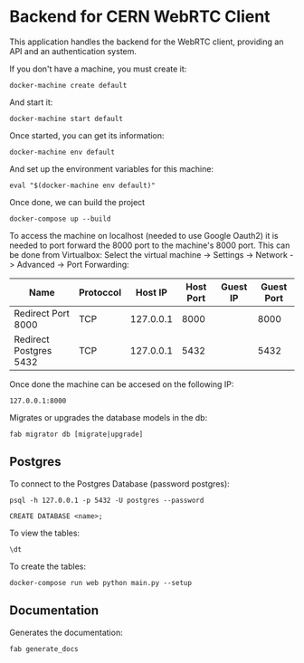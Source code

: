 # Backend for CERN WebRTC Client

This application handles the backend for the WebRTC client, providing an API and an authentication system.


If you don't have a machine, you must create it:

```
docker-machine create default
```

And start it:

```
docker-machine start default
```

Once started, you can get its information:

```
docker-machine env default
```

And set up the environment variables for this machine:

```
eval "$(docker-machine env default)"
```

Once done, we can build the project

```
docker-compose up --build
```

To access the machine on localhost (needed to use Google Oauth2) it is needed to port forward the 8000 port to the machine's 8000 port.
This can be done from Virtualbox: Select the virtual machine -> Settings -> Network -> Advanced -> Port Forwarding:

| Name | Protoccol | Host IP | Host Port| Guest IP | Guest Port |
| ---- | --- | --- | --- | --- |--- |
| Redirect Port 8000 | TCP | 127.0.0.1 | 8000 | | 8000 |
| Redirect Postgres 5432 | TCP | 127.0.0.1 | 5432 | | 5432 |


Once done the machine can be accesed on the following IP:


```
127.0.0.1:8000
```


Migrates or upgrades the database models in the db:

```
fab migrator db [migrate|upgrade]
```



## Postgres

To connect to the Postgres Database (password postgres):
```
psql -h 127.0.0.1 -p 5432 -U postgres --password
```

```
CREATE DATABASE <name>;
```

To view the tables:

```
\dt
```

To create the tables:

```
docker-compose run web python main.py --setup
```

## Documentation

Generates the documentation:

```
fab generate_docs
```
